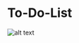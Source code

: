 # To-Do-List

![alt text](https://lh3.googleusercontent.com/gjoBQ6t-umO_gXNUTUFF394bZ59SxIiwFzDVaZ1AJ8PJjzZOdo_462wcsnZrQZeY_ecsXR5mKUA7mwOz-eii7AWJKDad9GDkbHQAuW_ydpoLnFMXTQFuxTG-rhIL9NS5E8xgTxC_KoNhwmfvEuLP0IQ5WKbLs_bsaHoJROI8DxnZqj4q00N10RkCeqWYpkXmVAgo5DNV3KOfru8c1enh15zCov8HcJHASVyau-FQC3RBFnIb9IiNnZcJSbQJ0BeO5vfbBWSSJ8_QPkhziYUbvT692eSWQdqSwL6Pb6zdtE00mE_KPX6Ton0GrjcjQ6A2S655SFAPIu4_jL2xU3FqIm2jssr4HKppXuVlCfBcdJ1EpuSGeByA-X7EptUNyeaKJm_dYMS5rWGBZG_EJzjBbHwJOZw88CPpU5JOzodrTDSSm_Egc_7SB-ADza2FvG-dkDxsUuGwHNg_4HcvBCSe0yylIjqmWpjndms2SnoqEvXSABwtyAlcRu6-JYo-xqMxtg_Zg8Vpr9A_LjwARoDzsS3pCMPsMQ8xjSQFWQfXai-sGCiUD1-IwvEMtmQxnI162J_7WbqkCLlhd0sLfJXOHCSDxhulD3KQSkvf2uSE78z0OTiCBWog0vZd6VTbSMd6=w1920-h915)
